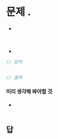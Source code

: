 # 문제 . 

- 

<mark style="background: pink"></mark><br>



- 

```js
// 입력


// 출력

```

#### 미리 생각해 봐야할 것

- 

```js

```

## 답

```js

```
